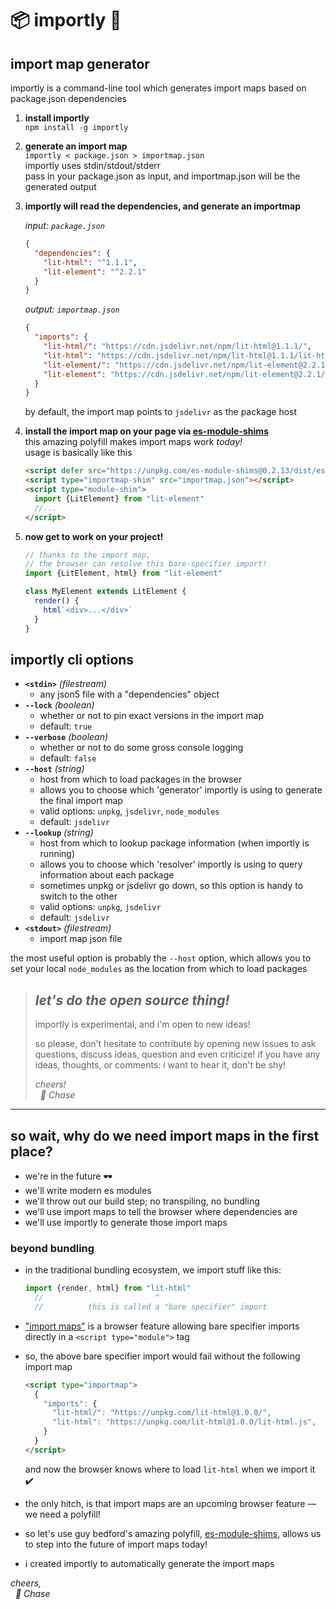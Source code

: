 
# 📦 importly 📡

## import map generator

importly is a command-line tool which generates import maps based on package.json dependencies

1. **install importly**  
    `npm install -g importly`

2. **generate an import map**  
    `importly < package.json > importmap.json`  
    importly uses stdin/stdout/stderr  
    pass in your package.json as input, and importmap.json will be the generated output

3. **importly will read the dependencies, and generate an importmap**

    *input: `package.json`*
    ```json
    {
      "dependencies": {
        "lit-html": "^1.1.1",
        "lit-element": "^2.2.1"
      }
    }
    ```

    *output: `importmap.json`*
    ```json
    {
      "imports": {
        "lit-html/": "https://cdn.jsdelivr.net/npm/lit-html@1.1.1/",
        "lit-html": "https://cdn.jsdelivr.net/npm/lit-html@1.1.1/lit-html.js",
        "lit-element/": "https://cdn.jsdelivr.net/npm/lit-element@2.2.1/",
        "lit-element": "https://cdn.jsdelivr.net/npm/lit-element@2.2.1/lit-element.js"
      }
    }
    ```
    by default, the import map points to `jsdelivr` as the package host

4. **install the import map on your page via [es-module-shims](https://github.com/guybedford/es-module-shims)**  
    this amazing polyfill makes import maps work *today!*  
    usage is basically like this  

    ```html
    <script defer src="https://unpkg.com/es-module-shims@0.2.13/dist/es-module-shims.js"></script>
    <script type="importmap-shim" src="importmap.json"></script>
    <script type="module-shim">
      import {LitElement} from "lit-element"
      //...
    </script>
    ```

5. **now get to work on your project!**

    ```js
    // thanks to the import map,
    // the browser can resolve this bare-specifier import!
    import {LitElement, html} from "lit-element"

    class MyElement extends LitElement {
      render() {
        html`<div>...</div>`
      }
    }
    ```

## importly cli options

- **`<stdin>`** *(filestream)*
  - any json5 file with a "dependencies" object
- **`--lock`** *(boolean)*
  - whether or not to pin exact versions in the import map
  - default: `true`
- **`--verbose`** *(boolean)*
  - whether or not to do some gross console logging
  - default: `false`
- **`--host`** *(string)*
  - host from which to load packages in the browser
  - allows you to choose which 'generator' importly is using to generate the final import map
  - valid options: `unpkg`, `jsdelivr`, `node_modules`
  - default: `jsdelivr`
- **`--lookup`** *(string)*
  - host from which to lookup package information (when importly is running)
  - allows you to choose which 'resolver' importly is using to query information about each package
  - sometimes unpkg or jsdelivr go down, so this option is handy to switch to the other
  - valid options: `unpkg`, `jsdelivr`
  - default: `jsdelivr`
- **`<stdout>`** *(filestream)*
  - import map json file

the most useful option is probably the `--host` option, which allows you to set your local `node_modules` as the location from which to load packages 

> ## ***let's do the open source thing!***
>
> importly is experimental, and i'm open to new ideas!
>
> so please, don't hesitate to contribute by opening new issues to ask questions, discuss ideas, question and even criticize! if you have any ideas, thoughts, or comments: i want to hear it, don't be shy!
>
> *cheers!*  
> &nbsp; *👋 Chase*

----

## so wait, why do we need import maps in the first place?

- we're in the future 🕶️
- we'll write modern es modules
- we'll throw out our build step; no transpiling, no bundling
- we'll use import maps to tell the browser where dependencies are
- we'll use importly to generate those import maps

### beyond bundling

- in the traditional bundling ecosystem, we import stuff like this:

  ```js
  import {render, html} from "lit-html"
    //                         ^
    //          this is called a "bare specifier" import
  ```

- ["import maps"](https://github.com/WICG/import-maps) is a browser feature allowing bare specifier imports directly in a `<script type="module">` tag

- so, the above bare specifier import would fail without the following import map

  ```html
  <script type="importmap">
    {
      "imports": {
        "lit-html/": "https://unpkg.com/lit-html@1.0.0/",
        "lit-html": "https://unpkg.com/lit-html@1.0.0/lit-html.js",
      }
    }
  </script>
  ```

  and now the browser knows where to load `lit-html` when we import it ✔️

- the only hitch, is that import maps are an upcoming browser feature — we need a polyfill!

- so let's use guy bedford's amazing polyfill, [es-module-shims](https://github.com/guybedford/es-module-shims), allows us to step into the future of import maps today!

- i created importly to automatically generate the import maps

*cheers,*  
&nbsp; *👋 Chase*
